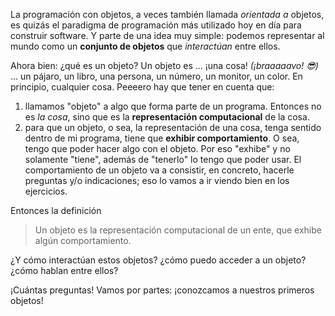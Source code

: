 La programación con objetos, a veces también llamada _orientada a_ objetos, es quizás el paradigma de programación más utilizado hoy en día para construir software. Y parte de una idea muy simple: podemos representar al mundo como un **conjunto de objetos** que _interactúan_ entre ellos. 

Ahora bien: ¿qué es un objeto? Un objeto es ... ¡una cosa! _(¡braaaaavo! :sunglasses:)_ ... un pájaro, un libro, una persona, un número, un monitor, un color. En principio, cualquier cosa.
Peeeero hay que tener en cuenta que:

1. llamamos "objeto" a algo que forma parte de un programa. Entonces no es _la cosa_, sino que es la **representación computacional** de la cosa.
2. para que un objeto, o sea, la representación de una cosa, tenga sentido dentro de mi programa, tiene que **exhibir comportamiento**. O sea, tengo que poder hacer algo con el objeto. Por eso "exhibe" y no solamente "tiene", además de "tenerlo" lo tengo que poder usar. El comportamiento de un objeto va a consistir, en concreto, hacerle preguntas y/o indicaciones; eso lo vamos a ir viendo bien en los ejercicios. 

Entonces la definición
> Un objeto es la representación computacional de un ente, que exhibe algún comportamiento.

¿Y cómo interactúan estos objetos? ¿cómo puedo acceder a un objeto? ¿cómo hablan entre ellos? 

¡Cuántas preguntas! Vamos por partes: ¡conozcamos a nuestros primeros objetos!


